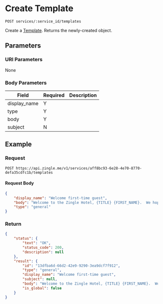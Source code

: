 # Create Template

    POST services/:service_id/templates
    
Create a [Template]. Returns the newly-created object.




## Parameters
### URI Parameters
None
### Body Parameters
Field | Required | Description
--- | --- | ---
display_name | Y |
type | Y |
body | Y | 
subject | N |

## Example
### Request

    POST https://api.zingle.me/v1/services/aff8bc93-6e28-4e70-8770-defa35cdfc1b/templates
#### Request Body
```json 
{
    "display_name": "Welcome first-time guest",
    "body": "Welcome to the Zingle Hotel, {TITLE} {FIRST_NAME}.  We hope you enjoy your first stay with us.",
    "type": "general"
}
```

### Return
``` json
{
    "status": {
        "text": "OK",
        "status_code": 200,
        "description": null
    },
    "result": {
        "id": "13dfba6d-66d2-42e9-9290-3ea9dcf7f912",
        "type": "general",
        "display_name": "Welcome first-time guest",
        "subject": null,
        "body": "Welcome to the Zingle Hotel, {TITLE} {FIRST_NAME}.  We hope you enjoy your first stay with us.",
        "is_global": false
    }
}
```

[Template]: README.md
